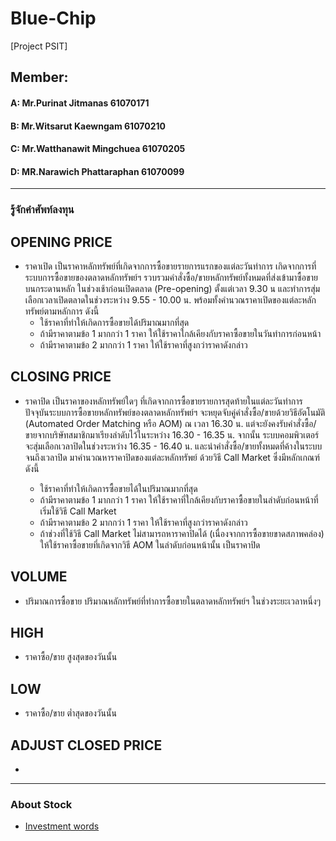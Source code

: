 # Blue-Chip
[Project PSIT]
## Member:
#### A: Mr.Purinat Jitmanas 61070171
#### B: Mr.Witsarut Kaewngam 61070210
#### C: Mr.Watthanawit Mingchuea 61070205
#### D: MR.Narawich Phattaraphan 61070099
---
### รู้จักคำศัพท์ลงทุน
## OPENING PRICE
* ราคาเปิด
เป็นราคาหลักทรัพย์ที่เกิดจากการซื้อขายรายการแรกของแต่ละวันทำการ เกิดจากการที่ระบบการซื้อขายของตลาดหลักทรัพย์ฯ รวบรวมคำสั่งซื้อ/ขายหลักทรัพย์ทั้งหมดที่ส่งเข้ามาซื้อขายบนกระดานหลัก ในช่วงเช้าก่อนเปิดตลาด (Pre-opening) ตั้งแต่เวลา 9.30 น และทำการสุ่มเลือกเวลาเปิดตลาดในช่วงระหว่าง 9.55 - 10.00 น. พร้อมทั้งคำนวณราคาเปิดของแต่ละหลักทรัพย์ตามหลักการ ดังนี้
  * ใช้ราคาที่ทำให้เกิดการซื้อขายได้ปริมาณมากที่สุด
  * ถ้ามีราคาตามข้อ 1 มากกว่า 1 ราคา ให้ใช้ราคาใกล้เคียงกับราคาซื้อขายในวันทำการก่อนหน้า
  * ถ้ามีราคาตามข้อ 2 มากกว่า 1 ราคา ให้ใช้ราคาที่สูงกว่าราคาดังกล่าว
## CLOSING PRICE
* ราคาปิด
เป็นราคาของหลักทรัพย์ใดๆ ที่เกิดจากการซื้อขายรายการสุดท้ายในแต่ละวันทำการ ปัจจุบันระบบการซื้อขายหลักทรัพย์ของตลาดหลักทรัพย์ฯ จะหยุดจับคู่คำสั่งซื้อ/ขายด้วยวิธีอัตโนมัติ (Automated Order Matching หรือ AOM) ณ เวลา 16.30 น. แต่จะยังคงรับคำสั่งซื้อ/ขายจากบริษัทสมาชิกมาเรียงลำดับไว้ในระหว่าง 16.30 - 16.35 น. จากนั้น ระบบคอมพิวเตอร์จะสุ่มเลือกเวลาปิดในช่วงระหว่าง 16.35 - 16.40 น. และนำคำสั่งซื้อ/ขายทั้งหมดที่ค้างในระบบจนถึงเวลาปิด มาคำนวณหาราคาปิดของแต่ละหลักทรัพย์ ด้วยวิธี Call Market ซึ่งมีหลักเกณฑ์ ดังนี้

  * ใช้ราคาที่ทำให้เกิดการซื้อขายได้ในปริมาณมากที่สุด
  * ถ้ามีราคาตามข้อ 1 มากกว่า 1 ราคา ให้ใช้ราคาที่ใกล้เคียงกับราคาซื้อขายในลำดับก่อนหน้าที่เริ่มใช้วิธี Call Market
  * ถ้ามีราคาตามข้อ 2 มากกว่า 1 ราคา ให้ใช้ราคาที่สูงกว่าราคาดังกล่าว
  * ถ้าช่วงที่ใช้วิธี Call Market ไม่สามารถหาราคาปิดได้ (เนื่องจากการซื้อขายขาดสภาพคล่อง) ให้ใช้ราคาซื้อขายที่เกิดจากวิธี AOM ในลำดับก่อนหน้านั้น เป็นราคาปิด 
## VOLUME
* ปริมาณการซื้อขาย
ปริมาณหลักทรัพย์ที่ทำการซื้อขายในตลาดหลักทรัพย์ฯ ในช่วงระยะเวลาหนึ่งๆ
## HIGH
* ราคาซื้อ/ขาย สูงสุดของวันนั้น
## LOW
* ราคาซื้อ/ขาย ต่ำสุดของวันนั้น
## ADJUST CLOSED PRICE
* 
---
### About Stock
* [Investment words](https://www.set.or.th/set/education/glossary.do?language=th&country=TH#header)
